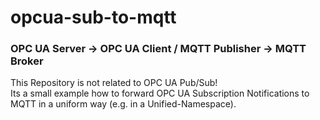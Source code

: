 # opcua-sub-to-mqtt
### OPC UA Server -> OPC UA Client / MQTT Publisher -> MQTT Broker  
  
This Repository is not related to OPC UA Pub/Sub!  
Its a small example how to forward OPC UA Subscription Notifications to MQTT in a uniform way (e.g. in a Unified-Namespace).  
